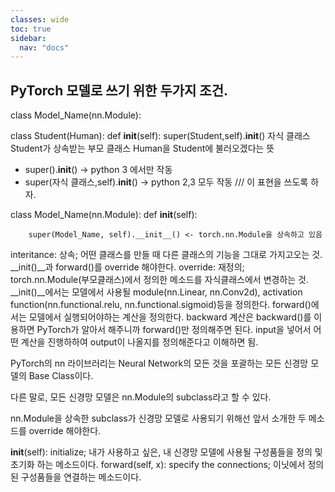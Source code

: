 ```yaml
---
classes: wide
toc: true
sidebar:
  nav: "docs"
---
```


## PyTorch 모델로 쓰기 위한 두가지 조건. 
class Model_Name(nn.Module):

class Student(Human):
    def __init__(self):
        super(Student,self).__init__()
자식 클래스 Student가 상속받는 부모 클래스 Human을 Student에 불러오겠다는 뜻 

- super().__init__() → python 3 에서만 작동
- super(자식 클래스,self).__init__() → python 2,3 모두 작동 /// 이 표현을 쓰도록 하자. 


class Model_Name(nn.Module):
    def __init__(self):
    
        super(Model_Name, self).__init__() <- torch.nn.Module을 상속하고 있음 



interitance: 상속; 어떤 클래스를 만들 때 다른 클래스의 기능을 그대로 가지고오는 것.
__init()__과 forward()를 override 해야한다.
override: 재정의; torch.nn.Module(부모클래스)에서 정의한 메소드를 자식클래스에서 변경하는 것.
__init()__에서는 모델에서 사용될 module(nn.Linear, nn.Conv2d), activation function(nn.functional.relu, nn.functional.sigmoid)등을 정의한다. 
forward()에서는 모델에서 실행되어야하는 계산을 정의한다. backward 계산은 backward()를 이용하면 PyTorch가 알아서 해주니까 forward()만 정의해주면 된다. input을 넣어서 어떤 계산을 진행하하여 output이 나올지를 정의해준다고 이해하면 됨. 

PyTorch의 nn 라이브러리는 Neural Network의 모든 것을 포괄하는 모든 신경망 모델의 Base Class이다. 

다른 말로, 모든 신경망 모델은 nn.Module의 subclass라고 할 수 있다. 

nn.Module을 상속한 subclass가 신경망 모델로 사용되기 위해선 앞서 소개한 두 메소드를 override 해야한다. 

__init__(self): initialize; 내가 사용하고 싶은, 내 신경망 모델에 사용될 구성품들을 정의 및 초기화 하는 메소드이다. 
forward(self, x): specify the connections;  이닛에서 정의된 구성품들을 연결하는 메소드이다. 

